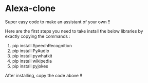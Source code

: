 # Alexa-clone
Super easy code to make an assistant of your own !!

Here are the first steps you need to take 
install the below libraries by exactly copying the commands :
1. pip install SpeechRecognition
2. pip install PyAudio
3. pip install pywhatkit
4. pip install wikipedia
5. pip install pyjokes 

After installing, copy the code above !! 
